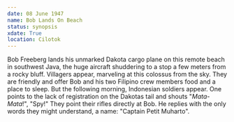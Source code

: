 ```yaml
---
date: 08 June 1947
name: Bob Lands On Beach
status: synopsis
xdate: True
location: Cilotok 
---
```

Bob Freeberg lands his unmarked
Dakota cargo plane on this remote beach in southwest Java, the huge
aircraft shuddering to a stop a few meters from a rocky bluff.
Villagers appear, marveling at this colossus from the sky. They are
friendly and offer Bob and his two Filipino crew members food and a
place to sleep. But the following morning, Indonesian soldiers appear.
One points to the lack of registration on the Dakotas tail and shouts
"*Mata-Mata*!", "Spy!" They point their rifles directly at Bob. He
replies with the only words they might understand, a name: "Captain
Petit Muharto".
